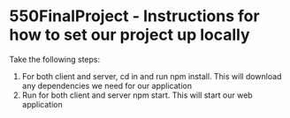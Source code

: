# 550FinalProject - Instructions for how to set our project up locally 
Take the following steps:

1. For both client and server, cd in and run npm install. This will download any dependencies we need for our application
2. Run for both client and server npm start. This will start our web application



